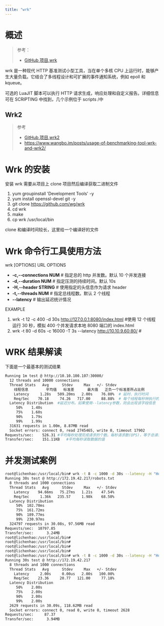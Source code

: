 ```yaml
---
title: "wrk"
---
```


# 概述

> 参考：
> - [GitHub 项目,wrk](https://github.com/wg/wrk)

wrk 是一种现代 HTTP 基准测试小型工具，当在单个多核 CPU 上运行时，能够产生大量负载。它结合了多线程设计和可扩展的事件通知系统，例如 epoll 和 kqueue。

可选的 LuaJIT 脚本可以执行 HTTP 请求生成，响应处理和自定义报告。详细信息可在 SCRIPTING 中找到，几个示例位于 scripts /中

## Wrk2

> 参考
>
> - [GitHub 项目,wrk2](https://github.com/giltene/wrk2)
> - <https://www.wangbo.im/posts/usage-of-benchmarking-tool-wrk-and-wrk2/>

# Wrk 的安装

安装 wrk 需要从项目上 clone 项目然后编译获取二进制文件

1. yum groupinstall 'Development Tools' -y
2. yum install openssl-devel git -y
3. git clone <https://github.com/wg/wrk>
4. cd wrk
5. make
6. cp wrk /usr/local/bin

clone 和编译时间较长，这里给一个编译好的文件

# Wrk 命令行工具使用方法

wrk \[OPTIONS] URL
OPTIONS

- **-c,--connections NUM** # 指定总的 http 并发数。默认 10 个并发连接
- **-d,--duration NUM** # 指定压测的持续时间。默认 10s
- **-H,--header STRING** # 使用指定的头信息作为请求 header
- **-t,--threads NUM** # 指定总线程数。默认 2 个线程
- **--latency** # 输出延迟统计情况

EXAMPLE

1. wrk -t 12 -c 400 -d 30s http://127.0.0.1:8080/index.html #使用 12 个线程运行 30 秒，模拟 400 个并发请求本地 8080 端口的 index.html
2. wrk -t 80 -d 60s -c 16000 -T 3s --latency http://10.10.9.60:80/ #

# WRK 结果解读

下面是一个最基本的测试结果

```bash
Running 1m test @ http://10.10.100.107:30000/
  12 threads and 10000 connections
  Thread Stats   Avg      Stdev     Max   +/- Stdev
    线程信息		平均值	  标准差	   最大值   正负一个标准差所占比例
    Latency     1.28s   509.20ms   2.00s    76.80%	# 延时、执行时间
    Req/Sec    70.18     74.26   717.00     88.88%	# 每个线程每秒钟执行的连接数
  Latency Distribution	#延迟分布。如果使用--latency参数，则会出现该字段信息
     50%    1.40s
     75%    1.60s
     90%    1.79s
     99%    1.99s
  31631 requests in 1.00m, 8.87MB read
  Socket errors: connect 0, read 2745465, write 0, timeout 17902
Requests/sec:    526.31	#平均每秒处理完成请求的个数。每秒请求数(QPS)，等于总请求数/测试总耗时
Transfer/sec:    151.11KB	#平均每秒读取数据的值
```

# 并发测试案例

```bash
root@lichenhao:/usr/local/bin# wrk -t 8 -c 1000 -d 30s --latency -H "Host: desistdaydream.ltd" http://172.19.42.217/robots.txt
Running 30s test @ http://172.19.42.217/robots.txt
  8 threads and 1000 connections
  Thread Stats   Avg      Stdev     Max   +/- Stdev
    Latency    94.66ms   75.27ms   1.21s    47.54%
    Req/Sec     1.36k   235.57     1.98k    68.50%
  Latency Distribution
     50%  102.70ms
     75%  161.72ms
     90%  189.77ms
     99%  230.97ms
  324797 requests in 30.08s, 97.56MB read
Requests/sec:  10797.85
Transfer/sec:      3.24MB
root@lichenhao:/usr/local/bin#
root@lichenhao:/usr/local/bin#
root@lichenhao:/usr/local/bin#
root@lichenhao:/usr/local/bin#
root@lichenhao:/usr/local/bin# wrk -t 8 -c 1000 -d 30s --latency -H "Host: desistdaydream.ltd" http://172.19.42.217
Running 30s test @ http://172.19.42.217
  8 threads and 1000 connections
  Thread Stats   Avg      Stdev     Max   +/- Stdev
    Latency     2.00s     0.00us   2.00s   100.00%
    Req/Sec    23.36     20.77   121.00     77.18%
  Latency Distribution
     50%    2.00s
     75%    2.00s
     90%    2.00s
     99%    2.00s
  2629 requests in 30.09s, 118.62MB read
  Socket errors: connect 0, read 0, write 0, timeout 2628
Requests/sec:     87.37
Transfer/sec:      3.94MB

```
